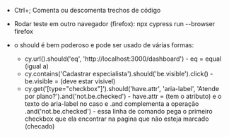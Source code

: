- Ctrl+; Comenta ou descomenta trechos de código
- Rodar teste em outro navegador (firefox): npx cypress run --browser firefox

- o should é bem poderoso e pode ser usado de várias formas:
    - cy.url().should('eq', 'http://localhost:3000/dashboard') - eq = equal (igual a)
    - cy.contains('Cadastrar especialista').should('be.visible').click() - be.visible = (deve estar visivel)
    - cy.get('[type="checkbox"]').should('have.attr', 'aria-label', 'Atende por plano?').and('not.be.checked') - have.attr = (tem o atributo) e o texto do aria-label no caso e .and complementa a operação .and('not.be.checked') - essa linha de comando pega o primeiro checkbox que ela encontrar na pagina que não esteja marcado (checado)

